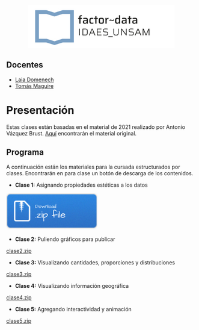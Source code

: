 <p align="center">
  <img src="img/logo-factor-data-solo.jpg"/>
</p>


## Docentes

- [Laia Domenech]()
- [Tomás Maguire]()

# Presentación
Estas clases están basadas en el material de 2021 realizado por Antonio Vázquez Brust. [Aquí](https://github.com/bitsandbricks/dataviz) encontrarán el material original.


## Programa

A continuación están los materiales para la cursada estructurados por
clases. Encontrarán en para clase un botón de descarga de los
contenidos.

-   **Clase 1:** Asignando propiedades estéticas a los datos

[![Boton de descarga](/img/Download.png)](/clase1/clase1.zip)

-   **Clase 2:** Puliendo gráficos para publicar

[clase2.zip](/clase2/clase2.zip)

-   **Clase 3:** Visualizando cantidades, proporciones y distribuciones

[clase3.zip](/clase3/clase3.zip)

-   **Clase 4:** Visualizando información geográfica

[clase4.zip](/clase4/clase4.zip)

-   **Clase 5:** Agregando interactividad y animación

[clase5.zip](/clase5/clase5.zip)
